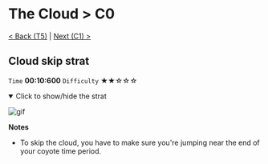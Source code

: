 # The Cloud > C0

[< Back (T5)](https://github.com/Doublevil/scbspeedrun/blob/main/levels/T/T5.md) | [Next (C1) >](https://github.com/Doublevil/scbspeedrun/blob/main/levels/C/C1.md)

## Cloud skip strat

`Time` **00:10:600** `Difficulty` ★★☆☆☆
<details open>
  <summary>Click to show/hide the strat</summary>

  ![gif](https://github.com/Doublevil/scbspeedrun/blob/main/media/levels/C/C0_CloudSkip.webp)

  **Notes**
  - To skip the cloud, you have to make sure you're jumping near the end of your coyote time period.
</details>
